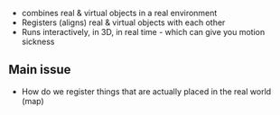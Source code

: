 - combines real & virtual objects in a real environment
- Registers (aligns) real & virtual objects with each other
- Runs interactively, in 3D, in real time - which can give you motion sickness
## Main issue
- How do we register things that are actually placed in the real world (map)